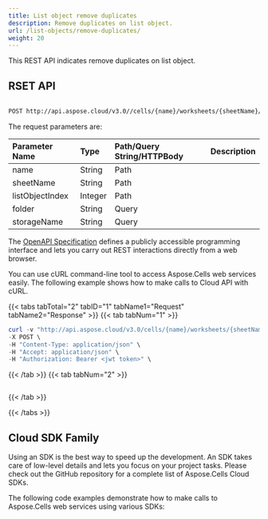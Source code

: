 ```yaml
---
title: List object remove duplicates 
description: Remove duplicates on list object. 
url: /list-objects/remove-duplicates/
weight: 20
---
```


This REST API indicates remove duplicates on list object. 

## RSET API


```bash

POST http://api.aspose.cloud/v3.0//cells/{name}/worksheets/{sheetName}/listobjects/{listObjectIndex}/RemoveDuplicates

```

The request parameters are: 

| Parameter Name | Type | Path/Query String/HTTPBody | Description | 
| :- | :- | :- |:- | 
|name|String|Path||
|sheetName|String|Path||
|listObjectIndex|Integer|Path||
|folder|String|Query||
|storageName|String|Query||



The [OpenAPI Specification](https://reference.aspose.cloud/cells/#/ListObjectsController/PostWorksheetListObjectRemoveDuplicates) defines a publicly accessible programming interface and lets you carry out REST interactions directly from a web browser.

You can use cURL command-line tool to access Aspose.Cells web services easily. The following example shows how to make calls to Cloud API with cURL.

{{< tabs tabTotal="2" tabID="1" tabName1="Request" tabName2="Response" >}}
{{< tab tabNum="1" >}}
```powershell
curl -v "http://api.aspose.cloud/v3.0/cells/{name}/worksheets/{sheetName}/listobjects/{listObjectIndex}/RemoveDuplicates" \
-X POST \
-H "Content-Type: application/json" \
-H "Accept: application/json" \
-H "Authorization: Bearer <jwt token>" \
```
{{< /tab >}}
{{< tab tabNum="2" >}}
```powershell

```
{{< /tab >}}

{{< /tabs >}}

## Cloud SDK Family

Using an SDK is the best way to speed up the development. An SDK takes care of low-level details and lets you focus on your project tasks. Please check out the GitHub repository for a complete list of Aspose.Cells Cloud SDKs.

The following code examples demonstrate how to make calls to Aspose.Cells web services using various SDKs:
